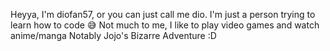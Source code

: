 Heyya, I'm diofan57, or you can just call me dio.
I'm just a person trying to learn how to code 😅
Not much to me, I like to play video games and watch anime/manga
Notably Jojo's Bizarre Adventure
:D
